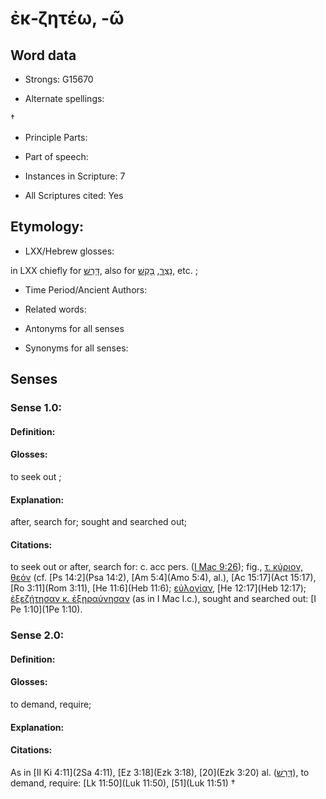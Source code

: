 # ἐκ-ζητέω, -ῶ

<!-- Status: S2=NeedsEdits -->
<!-- Lexica used for edits:   -->

## Word data

* Strongs: G15670

* Alternate spellings:

†  

* Principle Parts: 


* Part of speech: 


* Instances in Scripture: 7

* All Scriptures cited: Yes

## Etymology: 


* LXX/Hebrew glosses: 

in LXX chiefly for [דָּרַשׁ](//en-uhl/H1875), also for [נָצַר](//en-uhl/H5341), [בָּקַשׁ](//en-uhl/H1245), etc. ;

* Time Period/Ancient Authors: 


* Related words: 

* Antonyms for all senses

* Synonyms for all senses: 


## Senses 


### Sense  1.0: 

#### Definition: 

#### Glosses: 

to seek out ; 

#### Explanation: 

after, search for; 
sought and searched out; 

#### Citations: 

to seek out or after, search for: c. acc pers. ([I Mac 9:26](1Macc.9.26)); fig., [τ. κύριον, θεόν]() (cf. [Ps 14:2](Psa 14:2), [Am 5:4](Amo 5:4), al.), [Ac 15:17](Act 15:17), [Ro 3:11](Rom 3:11), [He 11:6](Heb 11:6); [εὐλογίαν](), [He 12:17](Heb 12:17); [ἐξεζήτησαν κ. ἐξηραύνησαν]() (as in I Mac l.c.), sought and searched out: [I Pe 1:10](1Pe 1:10). 

### Sense  2.0: 

#### Definition: 

#### Glosses: 

to demand, require; 

#### Explanation: 


#### Citations: 

As in [II Ki 4:11](2Sa 4:11), [Ez 3:18](Ezk 3:18), [20](Ezk 3:20) al. ([דָּרַשׁ](//en-uhl/H1875)), to demand, require: [Lk 11:50](Luk 11:50), [51](Luk 11:51) †
